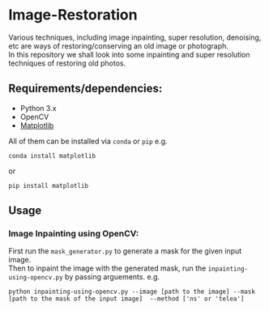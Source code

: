 # Image-Restoration  
Various techniques, including image inpainting, super resolution, denoising, etc are ways of restoring/conserving an old image or photograph.  
In this repository we shall look into some inpainting and super resolution techniques of restoring old photos.  

## Requirements/dependencies:  
- Python 3.x
- OpenCV
- [Matplotlib](https://pypi.org/project/matplotlib/)

All of them can be installed via `conda` or `pip` e.g.  
```
conda install matplotlib  
```  
or   
```
pip install matplotlib
```  
## Usage
###  Image Inpainting using OpenCV:  
First run the `mask_generator.py` to generate a mask for the given input image.  
Then to inpaint the image with the generated mask, run the `inpainting-using-opencv.py` by passing arguements. e.g.  
```
python inpainting-using-opencv.py --image [path to the image] --mask [path to the mask of the input image]  --method ['ns' or 'telea']
```

